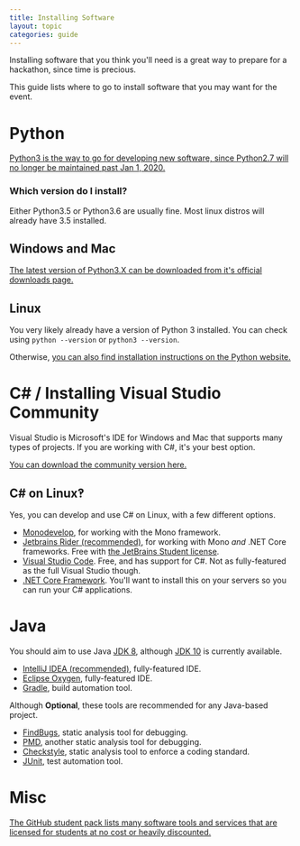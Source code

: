 ```yaml
---
title: Installing Software
layout: topic
categories: guide
---
```


Installing software that you think you'll need is a great way to prepare for a
hackathon, since time is precious.

This guide lists where to go to install software that you may want for the event.

# Python

[Python3 is the way to go for developing new software, since Python2.7 will no longer be maintained past Jan 1, 2020.][rip-py-2.7]

### Which version do I install?

Either Python3.5 or Python3.6 are usually fine. Most linux distros will already
have 3.5 installed.

## Windows and Mac

[The latest version of Python3.X can be downloaded from it's official downloads page.][python-downloads]

## Linux

You very likely already have a version of Python 3 installed. You can check using
`python --version` or `python3 --version`.

Otherwise, [you can also find installation instructions on the Python website.][python-downloads]

[rip-py-2.7]: https://pythonclock.org/
[python-downloads]: https://www.python.org/downloads/

# C# / Installing Visual Studio Community

Visual Studio is Microsoft's IDE for Windows and Mac that supports many types
of projects. If you are working with C#, it's your best option.

[You can download the community version here.][visual-studio-community]

## C# on Linux‽

Yes, you can develop and use C# on Linux, with a few different options.

- [Monodevelop][monodevelop], for working with the Mono framework.
- [Jetbrains Rider (recommended)][rider], for working with Mono _and_ .NET Core frameworks.
  Free with [the JetBrains Student license][jetbrains-student].
- [Visual Studio Code][vscode]. Free, and has support for C#. Not as fully-featured as the full Visual Studio though.
- [.NET Core Framework][netcore]. You'll want to install this on your servers so you can run
your C# applications.

[visual-studio-community]: https://www.visualstudio.com/vs/community/
[monodevelop]: http://www.monodevelop.com/
[rider]: https://www.jetbrains.com/rider/
[netcore]: https://www.microsoft.com/net/learn/get-started
[jetbrains-student]: https://www.jetbrains.com/student/
[vscode]: https://code.visualstudio.com/

# Java

You should aim to use Java [JDK 8][java-jdk-8], although [JDK 10][java-jdk-10] is currently available.

- [IntelliJ IDEA (recommended)][intellij-idea], fully-featured IDE.
- [Eclipse Oxygen][eclipse-oxygen], fully-featured IDE.
- [Gradle][gradle], build automation tool.

Although **Optional**, these tools are recommended for any Java-based project.

- [FindBugs][findbugs], static analysis tool for debugging.
- [PMD][pmd], another static analysis tool for debugging.
- [Checkstyle][checkstyle], static analysis tool to enforce a coding standard.
- [JUnit][junit], test automation tool.

[java-jdk-8]: http://www.oracle.com/technetwork/java/javase/downloads/jdk8-downloads-2133151.html
[java-jdk-10]: http://www.oracle.com/technetwork/java/javase/downloads/jdk10-downloads-4416644.html

[intellij-idea]: https://www.jetbrains.com/idea/
[eclipse-oxygen]: https://www.eclipse.org/downloads/
[gradle]: https://gradle.org/

[findbugs]: http://findbugs.sourceforge.net/
[pmd]: https://pmd.github.io/
[checkstyle]: http://checkstyle.sourceforge.net/
[junit]: https://junit.org/junit5/

# Misc

[The GitHub student pack lists many software tools and services that are licensed for students at no cost or heavily discounted.][student-pack]

[student-pack]: https://education.github.com/pack
